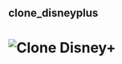 ## clone_disneyplus

# ![Clone Disney+](./src/images/gif/Clone%20Disney+%20-%20Brave%202023-07-17%2017-51-28.gif)